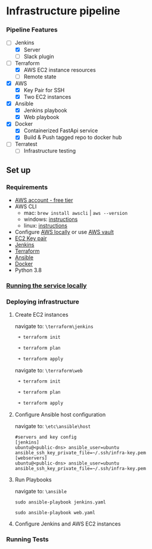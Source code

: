 # Infrastructure pipeline

### Pipeline Features
- [ ] Jenkins 
  - [x] Server
  - [ ] Slack plugin 
- [ ] Terraform 
  - [x] AWS EC2 instance resources 
  - [ ] Remote state 
- [x] AWS
  - [x] Key Pair for SSH
  - [x] Two EC2 instances
- [x] Ansible 
  - [x] Jenkins playbook
  - [x] Web playbook 
- [x] Docker
  - [x] Containerized FastApi service 
  - [x] Build & Push tagged repo to docker hub
- [ ] Terratest
  - [ ] Infrastructure testing 

## Set up

### Requirements
- [AWS account - free tier](https://aws.amazon.com/free/?all-free-tier.sort-by=item.additionalFields.SortRank&all-free-tier.sort-order=asc)
- AWS CLI
  - mac: `brew install awscli` | `aws --version`
  - windows: [instructions](https://docs.aws.amazon.com/cli/latest/userguide/install-cliv2-windows.html)
  - linux: [instructions](https://docs.aws.amazon.com/cli/latest/userguide/install-cliv2-linux.html)
- Configure [AWS locally](https://docs.aws.amazon.com/cli/latest/userguide/cli-configure-quickstart.html) or use [AWS vault](https://github.com/99designs/aws-vault)
- [EC2 Key pair](https://docs.aws.amazon.com/AWSEC2/latest/UserGuide/ec2-key-pairs.html)
- [Jenkins](https://www.jenkins.io/)
- [Terraform](https://learn.hashicorp.com/terraform/getting-started/install.html)
- [Ansible](https://docs.ansible.com/ansible/latest/installation_guide/intro_installation.html)
- [Docker](https://docs.docker.com/desktop/)
- Python 3.8

### [Running the service locally](local-docker.md) 

### Deploying infrastructure

1. Create EC2 instances 
   
   navigate to: `\terraform\jenkins`

   ```BASH
    ➜ terraform init

    ➜ terraform plan

    ➜ terraform apply
   ```

   navigate to: `\terraform\web`

   ```BASH
    ➜ terraform init

    ➜ terraform plan

    ➜ terraform apply
   ```
2. Configure Ansible host configuration 
   
   navigate to: `\etc\ansible\host`

   ```INIT
   #servers and key config
   [jenkins]
   ubuntu@<public-dns> ansible_user=ubuntu ansible_ssh_key_private_file=~/.ssh/infra-key.pem
   [webservers]
   ubuntu@<public-dns> ansible_user=ubuntu ansible_ssh_key_private_file=~/.ssh/infra-key.pem 
   ```
3. Run Playbooks
   
   navigate to: `\ansible`

   `sudo ansible-playbook jenkins.yaml`

   `sudo ansible-playbook web.yaml`

4. Configure Jenkins and AWS EC2 instances


### Running Tests